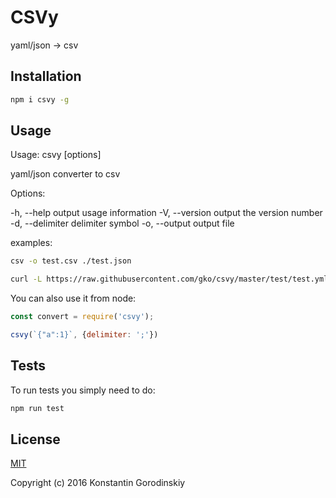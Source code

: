 # CSVy
yaml/json → csv

## Installation

```bash
npm i csvy -g
```

## Usage

Usage: csvy [options]

yaml/json converter to csv

Options:

  -h, --help                   output usage information
  -V, --version                output the version number
  -d, --delimiter <delimiter>  delimiter symbol
  -o, --output <file>          output file

examples:
```bash
csv -o test.csv ./test.json
```

```bash
curl -L https://raw.githubusercontent.com/gko/csvy/master/test/test.yml | csvy
```

You can also use it from node:

```javascript
const convert = require('csvy');

csvy(`{"a":1}`, {delimiter: ';'})
```

## Tests

To run tests you simply need to do:
```bash
npm run test
```

## License

[MIT](http://opensource.org/licenses/MIT)

Copyright (c) 2016 Konstantin Gorodinskiy
